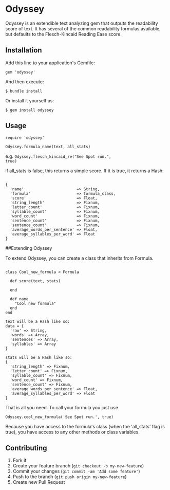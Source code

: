 # Odyssey

Odyssey is an extendible text analyzing gem that outputs the readability score of text. It has several of the common readability formulas available, but defaults to the Flesch-Kincaid Reading Ease score.

## Installation

Add this line to your application's Gemfile:

    gem 'odyssey'

And then execute:

    $ bundle install

Or install it yourself as:

    $ gem install odyssey

## Usage

<pre><code>require 'odyssey'

Odyssey.formula_name(text, all_stats)</code></pre>

e.g. <code>Odyssey.flesch_kincaid_re("See Spot run.", true)</code>

if all_stats is false, this returns a simple score. If it is true, it returns a Hash:

<pre><code>
{
  'name'                       => String,
  'formula'                    => formula_class,
  'score'                      => Float,
  'string_length'              => Fixnum,
  'letter_count'               => Fixnum,
  'syllable_count'             => Fixnum,
  'word_count'                 => Fixnum,
  'sentence_count'             => Fixnum,
  'sentence_count'             => Fixnum,
  'average_words_per_sentence' => Float,
  'average_syllables_per_word' => Float
}
</code></pre>

##Extending Odyssey

To extend Odyssey, you can create a class that inherits from Formula.
<pre><code>
class Cool_new_formula &lt; Formula

  def score(text, stats)

  end

  def name
    "Cool new formula"
  end
end

text will be a Hash like so:
data = {
  'raw' => String,
  'words' => Array,
  'sentences' => Array,
  'syllables' => Array
}

stats will be a Hash like so:
{
  'string_length' => Fixnum,
  'letter_count' => Fixnum,
  'syllable_count' => Fixnum,
  'word_count' => Fixnum,
  'sentence_count' => Fixnum,
  'average_words_per_sentence' => Float,
  'average_syllables_per_word' => Float
}
</code></pre>
That is all you need.
To call your formula you just use 

<code>Odyssey.cool_new_formula('See Spot run.', true)</code>

Because you have access to the formula's class (when the 'all_stats' flag is true),
you have access to any other methods or class variables.

## Contributing

1. Fork it
2. Create your feature branch (`git checkout -b my-new-feature`)
3. Commit your changes (`git commit -am 'Add some feature'`)
4. Push to the branch (`git push origin my-new-feature`)
5. Create new Pull Request
